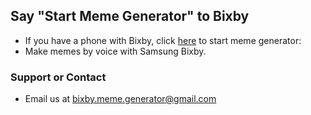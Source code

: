 ## Say "Start Meme Generator" to Bixby

- If you have a phone with Bixby, click [here](https://samsung.com/bixby?featureName=CapsuleResultShare&param=eyJtQml4YnlMYW5ndWFnZSI6ImVuLVVTIiwibUpzb25WZXJzaW9uIjoiMS4wLjAiLCJtVXR0ZXJhbmNlIjoic3RhcnQgbWVtZSBnZW5lcmF0b3IifQ==) to start meme generator: 
- Make memes by voice with Samsung Bixby.

### Support or Contact

- Email us at bixby.meme.generator@gmail.com


